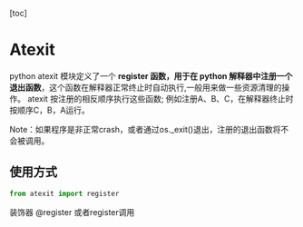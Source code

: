 [toc]

# Atexit

python atexit 模块定义了一个 **register 函数，用于在 python 解释器中注册一个退出函数**，这个函数在解释器正常终止时自动执行,一般用来做一些资源清理的操作。 atexit 按注册的相反顺序执行这些函数; 例如注册A、B、C，在解释器终止时按顺序C，B，A运行。



Note：如果程序是非正常crash，或者通过os._exit()退出，注册的退出函数将不会被调用。



## 使用方式

```python
from atexit import register
```

装饰器 @register 或者register调用



